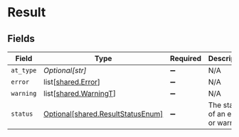 # Result


## Fields

| Field                                                                            | Type                                                                             | Required                                                                         | Description                                                                      |
| -------------------------------------------------------------------------------- | -------------------------------------------------------------------------------- | -------------------------------------------------------------------------------- | -------------------------------------------------------------------------------- |
| `at_type`                                                                        | *Optional[str]*                                                                  | :heavy_minus_sign:                                                               | N/A                                                                              |
| `error`                                                                          | list[[shared.Error](undefined/models/shared/error.md)]                           | :heavy_minus_sign:                                                               | N/A                                                                              |
| `warning`                                                                        | list[[shared.WarningT](undefined/models/shared/warningt.md)]                     | :heavy_minus_sign:                                                               | N/A                                                                              |
| `status`                                                                         | [Optional[shared.ResultStatusEnum]](undefined/models/shared/resultstatusenum.md) | :heavy_minus_sign:                                                               | The status of an error or warning                                                |